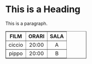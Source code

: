 <html>
<head>
	<title> Pagina <\title>
<\head>
<body>
	 <h1> crociera </h1>
	<p> paragrafo sulla crociera<\p>
	<p> paragrafo 2 sulla crociera<\p>
<\body>
<\html>

<!DOCTYPE html>
<html>
<head>
<title>Page Title</title>
</head>
<body>

<h1>This is a Heading</h1>
<p>This is a paragraph.</p>
<table border="1" style = "width:50%" >
	<tr>
    	<th >FILM</th>
    	<th>ORARI</th>
    	<th>SALA</th>
    </tr>
    	<tr align="center">
    	<td >ciccio</td>
    	<td>20:00</td>
    	<td>A</td>
    </tr>
    <tr align="center">
    	<td>pippo</td>
    	<td>20:00</td>
    	<td>B</td>
    </tr>
</table>

</body>